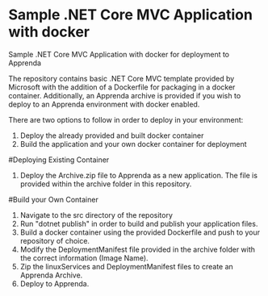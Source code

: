 # Sample .NET Core MVC Application with docker
Sample .NET Core MVC Application with docker for deployment to Apprenda

The repository contains basic .NET Core MVC template provided by Microsoft with the addition of a Dockerfile for packaging in a docker container. Additionally, an Apprenda archive is provided if you wish to deploy to an Apprenda environment with docker enabled. 

There are two options to follow in order to deploy in your environment:
1. Deploy the already provided and built docker container
2. Build the application and your own docker container for deployment

#Deploying Existing Container
1. Deploy the Archive.zip file to Apprenda as a new application. The file is provided within the archive folder in this repository.

#Build your Own Container
1. Navigate to the src directory of the repository
2. Run "dotnet publish" in order to build and publish your application files.
3. Build a docker container using the provided Dockerfile and push to your repository of choice.
4. Modify the DeploymentManifest file provided in the archive folder with the correct information (Image Name).
5. Zip the linuxServices and DeploymentManifest files to create an Apprenda Archive. 
6. Deploy to Apprenda.
